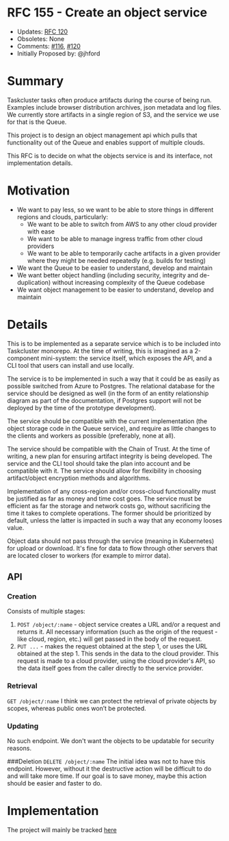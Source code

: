 # RFC 155 - Create an object service
* Updates: [RFC 120](https://github.com/taskcluster/taskcluster-rfcs/blob/master/rfcs/0120-artifact-service.md)
* Obsoletes: None
* Comments: [#116](https://github.com/taskcluster/taskcluster-rfcs/pull/116), [#120](https://github.com/taskcluster/taskcluster-rfcs/pull/120)
* Initially Proposed by: @jhford

# Summary
Taskcluster tasks often produce artifacts during the course of being run.
Examples include browser distribution archives, json metadata and log files.
We currently store artifacts in a single region of S3, and the service we use for that is the Queue.  

This project is to design an object management api which pulls that functionality 
out of the Queue and enables support of multiple clouds.

This RFC is to decide on what the objects service is and its interface, not
implementation details.

# Motivation

* We want to pay less, so we want to be able to store things in different regions and clouds, particularly:
  * We want to be able to switch from AWS to any other cloud provider with ease
  * We want to be able to manage ingress traffic from other cloud providers
  * We want to be able to temporarily cache artifacts in a given provider where they might be needed repeatedly (e.g. builds for testing)
* We want the Queue to be easier to understand, develop and maintain
* We want better object handling (including security, integrity and de-duplication) without
increasing complexity of the Queue codebase
* We want object management to be easier to understand, develop and maintain

# Details

This is to be implemented as a separate service which is to be included into Taskcluster monorepo.
At the time of writing, this is imagined as a 2-component mini-system: the service itself, which exposes the API,
and a CLI tool that users can install and use locally.

The service is to be implemented in such a way that it could be as easily as possible switched from Azure to Postgres.
The relational database for the service should be designed as well (in the form of an entity relationship diagram as part
of the documentation, if Postgres support will not be deployed by the time of the prototype development).

The service should be compatible with the current implementation (the object storage code in the Queue service), 
and require as little changes to the clients and workers as possible (preferably, none at all).

The service should be compatible with the Chain of Trust. At the time of writing, a new plan for ensuring artifact 
integrity is being developed. The service and the CLI tool should take the plan into account and be compatible with it.
The service should allow for flexibility in choosing artifact/object encryption methods and algorithms.

Implementation of any cross-region and/or cross-cloud functionality must be justified as far as money and time cost goes.
The service must be efficient as far the storage and network costs go, without sacrificing the time it takes to complete operations.
The former should be prioritized by default, unless the latter is impacted in such a way that any economy looses value.

Object data should not pass through the service (meaning in Kubernetes) for upload or download. It's fine for data to flow through other servers that are located closer to workers (for example to mirror data).

## API

### Creation
Consists of multiple stages:
1. `POST /object/:name` - object service creates a URL and/or a request and returns it. 
All necessary information (such as the origin of the request - like cloud, region, etc.) will get passed in the body of the request.
2. `PUT ...` - makes the request obtained at the step 1, or uses the URL obtained at the step 1. This sends in the data to the cloud provider.
This request is made to a cloud provider, using the cloud provider's API, so the data itself goes from the caller directly to the service provider.

### Retrieval
`GET /object/:name`
I think we can protect the retrieval of private objects by scopes, whereas public ones won’t be protected.

### Updating
No such endpoint. We don't want the objects to be updatable for security reasons.

###Deletion
`DELETE /object/:name`
The initial idea was not to have this endpoint. However, without it the destructive action will be difficult to do and will take more time. 
If our goal is to save money, maybe this action should be easier and faster to do.

# Implementation

The project will mainly be tracked [here](https://github.com/taskcluster/taskcluster/projects/5)